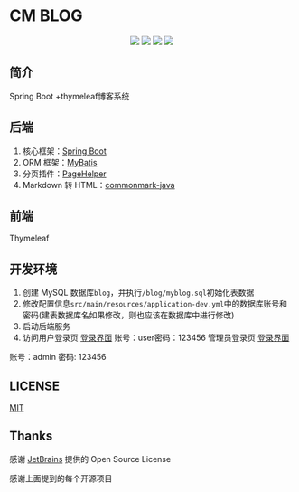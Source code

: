 # CM BLOG

<p align="center">
	<img src="https://img.shields.io/badge/JDK-1.8+-orange">
	<img src="https://img.shields.io/badge/SpringBoot-2.2.7.RELEASE-brightgreen">
	<img src="https://img.shields.io/badge/MyBatis-3.5.5-red">
	<img src="https://img.shields.io/badge/license-MIT-blue">
</p>

## 简介

Spring Boot +thymeleaf博客系统

## 后端

1. 核心框架：[Spring Boot](https://github.com/spring-projects/spring-boot)
2. ORM 框架：[MyBatis](https://github.com/mybatis/spring-boot-starter)
3. 分页插件：[PageHelper](https://github.com/pagehelper/Mybatis-PageHelper)
4. Markdown 转 HTML：[commonmark-java](https://github.com/commonmark/commonmark-java)

## 前端

Thymeleaf

## 开发环境

1. 创建 MySQL 数据库`blog`，并执行`/blog/myblog.sql`初始化表数据
2. 修改配置信息`src/main/resources/application-dev.yml`中的数据库账号和密码(建表数据库名如果修改，则也应该在数据库中进行修改)
3. 启动后端服务
4. 访问用户登录页 [登录界面](http://localhost:8080/user/login) 账号：user密码：123456  管理员登录页 [登录界面](http://localhost:8080/admin/login)

账号：admin 密码: 123456

## LICENSE

[MIT](https://github.com/Naccl/NBlog/blob/master/LICENSE)

## Thanks

感谢 [JetBrains](https://www.jetbrains.com/?from=NBlog) 提供的 Open Source License

感谢上面提到的每个开源项目